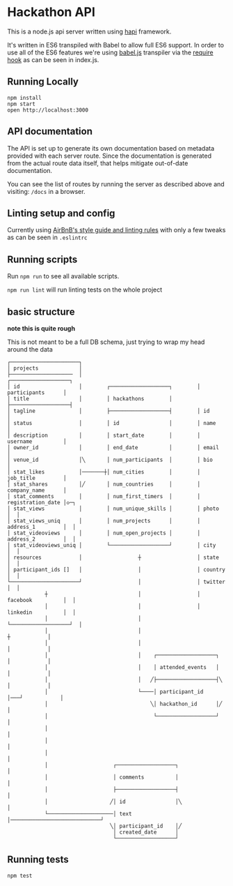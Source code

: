 # Hackathon API

This is a node.js api server written using [hapi](http://hapijs.com) framework. 

It's written in ES6 transpiled with Babel to allow full ES6 support. In order to use all of the ES6 features we're using [babel.js](https://babeljs.io) transpiler via the [require hook](https://babeljs.io/docs/usage/require/) as can be seen in index.js.


## Running Locally

```
npm install
npm start
open http://localhost:3000
```

## API documentation

The API is set up to generate its own documentation based on metadata provided with each server route. Since the documentation is generated from the actual route data itself, that helps mitigate out-of-date documentation. 

You can see the list of routes by running the server as described above and visiting: `/docs` in a browser. 

## Linting setup and config

Currently using [AirBnB's style guide and linting rules](https://github.com/airbnb/javascript) with only a few tweaks as can be seen in `.eslintrc`

## Running scripts

Run `npm run` to see all available scripts.

`npm run lint` will run linting tests on the whole project


## basic structure

**note this is quite rough** 

This is not meant to be a full DB schema, just trying to wrap my head around the data

```
┌──────────────────────┐
│ projects             │
├────────────────────  │                                     ┌───────────────────┐
│ id                   │        ┌───────────────────┐        │ participants      │
│ title                │        │ hackathons        │        ├───────────────────┤
│ tagline              │        ├───────────────────┤        │ id                │
│ status               │        │ id                │        │ name              │
│ description          │        │ start_date        │        │ username          │
│ owner_id             │        │ end_date          │        │ email             │
│ venue_id             │╲       │ num_participants  │        │ bio               │
│ stat_likes           │───────┼│ num_cities        │        │ job_title         │
│ stat_shares          │╱       │ num_countries     │        │ company_name      │
│ stat_comments        │        │ num_first_timers  │        │ registration_date │◇─┐
│ stat_views           │        │ num_unique_skills │        │ photo             │  │
│ stat_views_uniq      │        │ num_projects      │        │ address_1         │  │
│ stat_videoviews      │        │ num_open_projects │        │ address_2         │  │
│ stat_videoviews_uniq │        └───────────────────┘        │ city              │  │
│ resources            │                  ┼                  │ state             │  │
│ participant_ids []   │                  │                  │ country           │  │
└──────────────────────┘                  │                  │ twitter           │  │
            ┼                             │                  │ facebook          │  │
            │                             │                  │ linkedin          │  │
            │                             │                  └───────────────────┘  │
            │                             │                            ┼            │
            │                             │                            │            │
            │                             │    ┌───────────────────┐   │            │
            │                             │    │ attended_events   │   │            │
            │                             │   ╱├───────────────────┤╲  │            │
            │                             └────│ participant_id    │───┘            │
            │                                 ╲│ hackathon_id      │╱               │
            │                                  └───────────────────┘                │
            │                                                                       │
            │                                                                       │
            │                                                                       │
            │                     ┌───────────────────┐                             │
            │                     │ comments          │                             │
            │                     ├───────────────────┤                             │
            │                    ╱│ id                │╲                            │
            └─────────────────────│ text              │─────────────────────────────┘
                                 ╲│ participant_id    │╱
                                  │ created_date      │
                                  └───────────────────┘
```

## Running tests

`npm test`